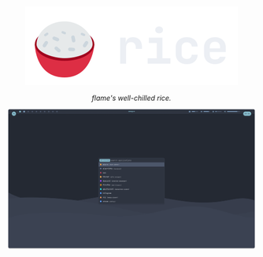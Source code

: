 <div align="center">
  <a href="https://github.com/flame-0/rice/">
    <img src="documentation/asset/rice-light.svg">
  </a>

  <p><i>flame's well-chilled rice.</i></p>

  <img src="documentation/asset/concept.png">
</div>

